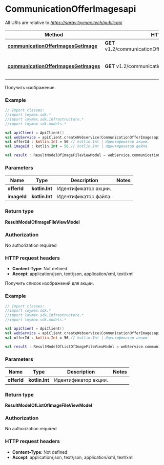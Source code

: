 # CommunicationOfferImagesapi

All URIs are relative to *https://saray.loymax.tech/publicapi*

Method | HTTP request | Description
------------- | ------------- | -------------
[**communicationOfferImagesGetImage**](CommunicationOfferImagesapi.md#communicationOfferImagesGetImage) | **GET** v1.2/communicationOffers/{offerId}/Images/{imageId} | Получить изображение.
[**communicationOfferImagesGetImages**](CommunicationOfferImagesapi.md#communicationOfferImagesGetImages) | **GET** v1.2/communicationOffers/{offerId}/Images | Получить список изображений для акции.



Получить изображение.

### Example
```kotlin
// Import classes:
//import loymax.sdk.*
//import loymax.sdk.infrastructure.*
//import loymax.sdk.models.*

val apiClient = ApiClient()
val webService = apiClient.createWebservice(CommunicationOfferImagesapi::class.java)
val offerId : kotlin.Int = 56 // kotlin.Int | Идентификатор акции.
val imageId : kotlin.Int = 56 // kotlin.Int | Идентификатор файла.

val result : ResultModelOfImageFileViewModel = webService.communicationOfferImagesGetImage(offerId, imageId)
```

### Parameters

Name | Type | Description  | Notes
------------- | ------------- | ------------- | -------------
 **offerId** | **kotlin.Int**| Идентификатор акции. |
 **imageId** | **kotlin.Int**| Идентификатор файла. |

### Return type

**ResultModelOfImageFileViewModel**

### Authorization

No authorization required

### HTTP request headers

 - **Content-Type**: Not defined
 - **Accept**: application/json, text/json, application/xml, text/xml


Получить список изображений для акции.

### Example
```kotlin
// Import classes:
//import loymax.sdk.*
//import loymax.sdk.infrastructure.*
//import loymax.sdk.models.*

val apiClient = ApiClient()
val webService = apiClient.createWebservice(CommunicationOfferImagesapi::class.java)
val offerId : kotlin.Int = 56 // kotlin.Int | Идентификатор акции.

val result : ResultModelOfListOfImageFileViewModel = webService.communicationOfferImagesGetImages(offerId)
```

### Parameters

Name | Type | Description  | Notes
------------- | ------------- | ------------- | -------------
 **offerId** | **kotlin.Int**| Идентификатор акции. |

### Return type

**ResultModelOfListOfImageFileViewModel**

### Authorization

No authorization required

### HTTP request headers

 - **Content-Type**: Not defined
 - **Accept**: application/json, text/json, application/xml, text/xml

